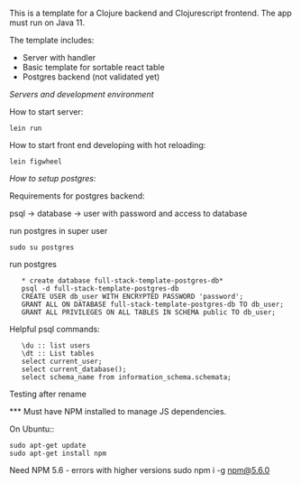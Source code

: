 
This is a template for a Clojure backend and Clojurescript frontend.
The app must run on Java 11.


The template includes:
- Server with handler
- Basic template for sortable react table
- Postgres backend (not validated yet)


*Servers and development environment*

How to start server:

```lein run```

How to start front end developing with hot reloading:

```lein figwheel```

*How to setup postgres:*

Requirements for postgres backend:

psql -> database -> user with password and access to database


run postgres in super user

```sudo su postgres```

run postgres

```
   * create database full-stack-template-postgres-db*
   psql -d full-stack-template-postgres-db
   CREATE USER db_user WITH ENCRYPTED PASSWORD 'password';
   GRANT ALL ON DATABASE full-stack-template-postgres-db TO db_user;
   GRANT ALL PRIVILEGES ON ALL TABLES IN SCHEMA public TO db_user;

```

Helpful psql commands:

```
   \du :: list users
   \dt :: List tables
   select current_user;
   select current_database();
   select schema_name from information_schema.schemata;
```

Testing after rename


*** Must have NPM installed to manage JS dependencies.

On Ubuntu::
```
sudo apt-get update
sudo apt-get install npm
```

Need NPM 5.6 - errors with higher versions
sudo npm i -g npm@5.6.0
